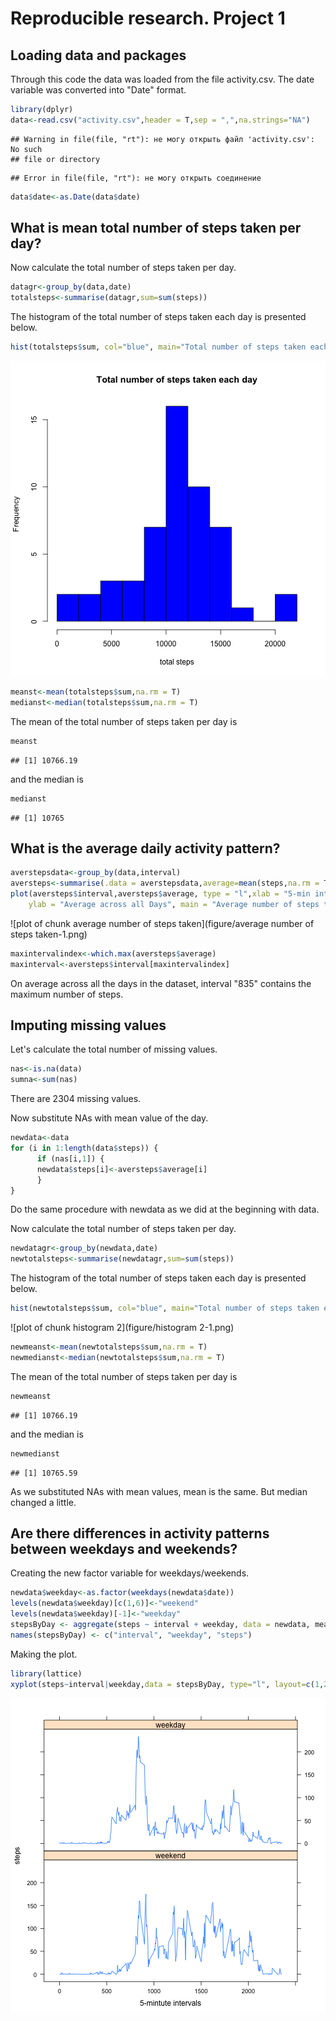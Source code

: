 Reproducible research. Project 1
=================================
## Loading data and packages
Through this code the data was loaded from the file activity.csv. The date variable was converted into "Date" format.

```r
library(dplyr)
data<-read.csv("activity.csv",header = T,sep = ",",na.strings="NA")
```

```
## Warning in file(file, "rt"): не могу открыть файл 'activity.csv': No such
## file or directory
```

```
## Error in file(file, "rt"): не могу открыть соединение
```

```r
data$date<-as.Date(data$date)
```

## What is mean total number of steps taken per day?
Now calculate the total number of steps taken per day. 

```r
datagr<-group_by(data,date)
totalsteps<-summarise(datagr,sum=sum(steps))
```

The histogram of the total number of steps taken each day is presented below.

```r
hist(totalsteps$sum, col="blue", main="Total number of steps taken each day", xlab="total steps", breaks=8)
```

![plot of chunk histogram](figure/histogram-1.png) 


```r
meanst<-mean(totalsteps$sum,na.rm = T)
medianst<-median(totalsteps$sum,na.rm = T)
```

The mean of the total number of steps taken per day is 

```r
meanst
```

```
## [1] 10766.19
```

and the median is 

```r
medianst
```

```
## [1] 10765
```


## What is the average daily activity pattern?


```r
averstepsdata<-group_by(data,interval)
aversteps<-summarise(.data = averstepsdata,average=mean(steps,na.rm = T))
plot(aversteps$interval,aversteps$average, type = "l",xlab = "5-min interval", 
    ylab = "Average across all Days", main = "Average number of steps taken")
```

![plot of chunk average number of steps taken](figure/average number of steps taken-1.png) 

```r
maxintervalindex<-which.max(aversteps$average)
maxinterval<-aversteps$interval[maxintervalindex]
```
On average across all the days in the dataset, interval "835" contains the maximum number of steps.

## Imputing missing values

Let's calculate the total number of missing values.

```r
nas<-is.na(data)
sumna<-sum(nas)
```
There are 2304 missing values.

Now substitute NAs with mean value of the day.

```r
newdata<-data
for (i in 1:length(data$steps)) {
      if (nas[i,1]) {
      newdata$steps[i]<-aversteps$average[i]
      }
}
```

Do the same procedure with newdata as we did at the beginning with data.

Now calculate the total number of steps taken per day. 

```r
newdatagr<-group_by(newdata,date)
newtotalsteps<-summarise(newdatagr,sum=sum(steps))
```

The histogram of the total number of steps taken each day is presented below.

```r
hist(newtotalsteps$sum, col="blue", main="Total number of steps taken each day", xlab="total steps", breaks=8)
```

![plot of chunk histogram 2](figure/histogram 2-1.png) 


```r
newmeanst<-mean(newtotalsteps$sum,na.rm = T)
newmedianst<-median(newtotalsteps$sum,na.rm = T)
```

The mean of the total number of steps taken per day is 

```r
newmeanst
```

```
## [1] 10766.19
```

and the median is 

```r
newmedianst
```

```
## [1] 10765.59
```

As we substituted NAs with mean values, mean is the same. But median changed a little.

## Are there differences in activity patterns between weekdays and weekends?

Creating the new factor variable for weekdays/weekends.

```r
newdata$weekday<-as.factor(weekdays(newdata$date))
levels(newdata$weekday)[c(1,6)]<-"weekend"
levels(newdata$weekday)[-1]<-"weekday"
stepsByDay <- aggregate(steps ~ interval + weekday, data = newdata, mean)
names(stepsByDay) <- c("interval", "weekday", "steps")
```
 Making the plot.
 

```r
library(lattice)
xyplot(steps~interval|weekday,data = stepsByDay, type="l", layout=c(1,2), xlab="5-mintute intervals", ylba="Number of steps")
```

![plot of chunk unnamed-chunk-6](figure/unnamed-chunk-6-1.png) 
